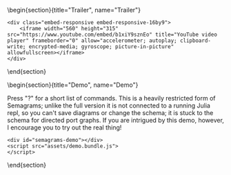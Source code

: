 <!-- =============================
     ABOUT
    ============================== -->

\begin{section}{title="Trailer", name="Trailer"}

~~~
<div class="embed-responsive embed-responsive-16by9">
    <iframe width="560" height="315" src="https://www.youtube.com/embed/b1xiY9sznEo" title="YouTube video player" frameborder="0" allow="accelerometer; autoplay; clipboard-write; encrypted-media; gyroscope; picture-in-picture" allowfullscreen></iframe>
</div>
~~~

\end{section}

\begin{section}{title="Demo", name="Demo"}

Press "?" for a short list of commands. This is a heavily restricted form of Semagrams; unlike the full version it is not connected to a running Julia repl, so you can't save diagrams or change the schema; it is stuck to the schema for directed port graphs. If you are intrigued by this demo, however, I encourage you to try out the real thing!

~~~
<div id="semagrams-demo"></div>
<script src="assets/demo.bundle.js">
</script>
~~~

\end{section}
